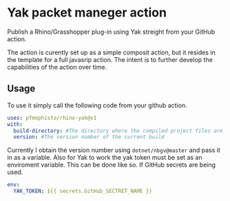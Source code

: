 # Yak packet maneger action

Publish a Rhino/Grasshopper plug-in using Yak streight from your GitHub action.

The action is curently set up as a simple composit action, but it resides in the template for a full javasrip action.
The intent is to further develop the capabilities of the action over time.

## Usage

To use it simply call the following code from your github action.

```yaml
uses: pfmephisto/rhino-yak@v1
with:
  build-directory: #The directory where the compiled project files are
  version: #The version number of the current build
```
Currently I obtain the version number using `dotnet/nbgv@master` and pass it in as a variable.
Also for Yak to work the yak token must be set as an enviroment variable.
This can be done like so. If GitHub secrets are being used.
```yaml
env:
  YAK_TOKEN: ${{ secrets.GitHub_SECTRET_NAME }}
```
